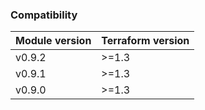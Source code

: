### Compatibility
Module version | Terraform version
:--- | :---
v0.9.2 | >=1.3
v0.9.1 | >=1.3
v0.9.0 | >=1.3